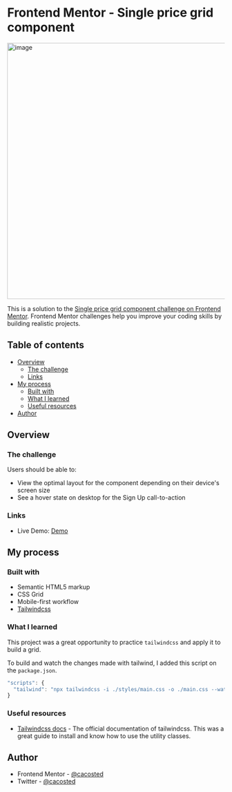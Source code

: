 # Frontend Mentor - Single price grid component

<img width="593" alt="image" src="https://user-images.githubusercontent.com/57645180/188496212-d41bb3aa-66d7-4e32-9ce8-946aafe7574b.png">


This is a solution to the [Single price grid component challenge on Frontend Mentor](https://www.frontendmentor.io/challenges/single-price-grid-component-5ce41129d0ff452fec5abbbc). Frontend Mentor challenges help you improve your coding skills by building realistic projects. 

## Table of contents

- [Overview](#overview)
  - [The challenge](#the-challenge)
  - [Links](#links)
- [My process](#my-process)
  - [Built with](#built-with)
  - [What I learned](#what-i-learned)
  - [Useful resources](#useful-resources)
- [Author](#author)

## Overview

### The challenge
Users should be able to:

- View the optimal layout for the component depending on their device's screen size
- See a hover state on desktop for the Sign Up call-to-action

### Links

- Live Demo: [Demo](https://order-summary-cacosted.netlify.app/)

## My process

### Built with

- Semantic HTML5 markup
- CSS Grid
- Mobile-first workflow
- [Tailwindcss](https://tailwindcss.com/)

### What I learned

This project was a great opportunity to practice `tailwindcss` and apply it to build a grid. 

To build and watch the changes made with tailwind, I added this script on the `package.json`. 
```js
"scripts": {
  "tailwind": "npx tailwindcss -i ./styles/main.css -o ./main.css --watch"
}
```

### Useful resources

- [Tailwindcss docs](https://tailwindcss.com/docs/installation) - The official documentation of tailwindcss. This was a great guide to install and know how to use the utility classes.

## Author

- Frontend Mentor - [@cacosted](https://www.frontendmentor.io/profile/cacosted)
- Twitter - [@cacosted](https://www.twitter.com/cacosted)
